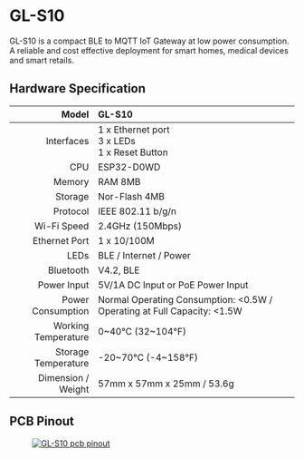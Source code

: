 #  GL-S10

GL-S10 is a compact BLE to MQTT IoT Gateway at low power consumption. A reliable and cost effective deployment for smart homes, medical devices and smart retails.

## Hardware Specification

|                         Model | GL-S10                                                       |
| ----------------------------: | :----------------------------------------------------------- |
|                    Interfaces | 1 x Ethernet port<br>3 x LEDs<br>1 x Reset Button            |
|                           CPU | ESP32-D0WD                                                   |
|                        Memory | RAM 8MB                                                      |
|                       Storage | Nor-Flash 4MB                                                |
|                      Protocol | IEEE 802.11 b/g/n                                            |
|                   Wi-Fi Speed | 2.4GHz (150Mbps)                                             |
|                 Ethernet Port | 1 x 10/100M                                                  |
|                          LEDs | BLE / Internet / Power                                       |
|                     Bluetooth | V4.2, BLE                                                    |
|                   Power Input | 5V/1A DC Input or PoE Power Input                            |
|             Power Consumption | Normal Operating Consumption: <0.5W / Operating at Full Capacity: <1.5W |
|           Working Temperature | 0~40°C (32~104°F)                                            |
|           Storage Temperature | -20~70°C (-4~158°F)                                          |
|            Dimension / Weight | 57mm x 57mm x 25mm / 53.6g                                   |

## PCB Pinout

<div class="gl-lightbox" itemscope itemtype="http://schema.org/ImageGallery">
  <figure itemprop="associatedMedia" itemscope itemtype="http://schema.org/ImageObject">
    <a href="https://static.gl-inet.com/docs/router/en/3/specification/gl-s10/gl-s10-pinout.jpg" itemprop="contentUrl" data-size="3167x2480">
      <img src="https://static.gl-inet.com/docs/router/en/3/specification/gl-s10/gl-s10-pinout.jpg" itemprop="thumbnail" alt="GL-S10 pcb pinout" loading="lazy" />
    </a>
  </figure>
</div>